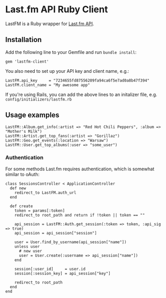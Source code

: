 # Last.fm API Ruby Client

LastFM is a Ruby wrapper for [Last.fm API](http://www.last.fm/api).

## Installation

Add the following line to your Gemfile and run `bundle install`:

    gem 'lastfm-client'

You also need to set up your API key and client name, e.g.:

    LastFM.api_key     = "7234655fd87556209fa94ca6f5e7ad0a8b47f394"
    LastFM.client_name = "My awesome app"

If you're using Rails, you can add the above lines to an initalizer file, e.g. `config/initializers/lastfm.rb`

## Usage examples

    LastFM::Album.get_info(:artist => "Red Hot Chili Peppers", :album => "Mother's Milk")
    LastFM::Artist.get_top_fans(:artist => "Gorillaz")
    LastFM::Geo.get_events(:location => "Warsaw")
    LastFM::User.get_top_albums(:user => "some_user")

### Authentication

For some methods Last.fm requires authentication, which is somewhat similar to oAuth:

    class SessionsController < ApplicationController
      def new
        redirect_to LastFM.auth_url
      end

      def create
        token = params[:token]
        redirect_to root_path and return if !token || token == ""

        api_session = LastFM::Auth.get_session(:token => token, :api_sig => true)
        api_session = api_session["session"]

        user = User.find_by_username(api_session["name"])
        unless user
          # new user
          user = User.create(:username => api_session["name"])
        end

        session[:user_id]     = user.id
        session[:session_key] = api_session["key"]

        redirect_to root_path
      end
    end

